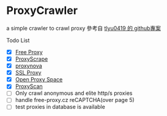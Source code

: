 # ProxyCrawler

a simple crawler to crawl proxy 參考自
[tlyu0419 的 github專案](https://tlyu0419.github.io/2020/02/07/WebCrawler-ProxyPool/?fbclid=IwAR2mywkdfZPvapbeb4PSPgd_VSbdiYGrCIhHxG_91zrmw3lHRSac8sWBI68)

Todo List

- [X] [Free Proxy](http://free-proxy.cz/en/)
- [X] [ProxyScrape](https://proxyscrape.com/free-proxy-list)
- [X] [proxynova](https://www.proxynova.com/proxy-server-list)
- [X] [SSL Proxy](https://www.sslproxies.org/)
- [X] [Open Proxy Space](https://openproxy.space/list)
- [X] [ProxyScan](https://www.proxyscan.io/)
- [ ] Only crawl anonymous and elite http/s proxies
- [ ] handle free-proxy.cz reCAPTCHA(over page 5)
- [ ] test proxies in database is available 